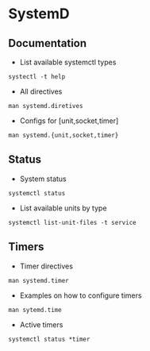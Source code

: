 # SystemD

## Documentation

* List available systemctl types

```
systectl -t help
```

* All directives

```
man systemd.diretives
```

* Configs for [unit,socket,timer]

```
man systemd.{unit,socket,timer}
```

## Status

* System status

```
systemctl status
```

* List available units by type

```
systemctl list-unit-files -t service
```

## Timers

* Timer directives

```
man systemd.timer
```

* Examples on how to configure timers

```
man sytemd.time
```

* Active timers

```
systemctl status *timer
```
